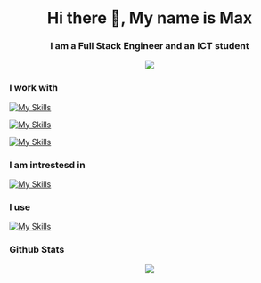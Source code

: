 <h1 align="center"> Hi there 👋, My name is Max</h1>
<h3 align="center">I am a Full Stack Engineer and an ICT student</h3>


<p align="center">
  <img src="https://media.tenor.com/giNrzT0tQGsAAAAj/bonfire-dark-souls.gif" />
</p>


### I work with

[![My Skills](https://skillicons.dev/icons?i=python,flask,fastapi)](https://skillicons.dev)

[![My Skills](https://skillicons.dev/icons?i=js,ts,react,antd)](https://skillicons.dev)

[![My Skills](https://skillicons.dev/icons?i=aws,mongo,postgres)](https://skillicons.dev)

### I am intrestesd in

[![My Skills](https://skillicons.dev/icons?i=cs,unity,pytorch)](https://skillicons.dev)

### I use

[![My Skills](https://skillicons.dev/icons?i=vscode,discord,docker)](https://skillicons.dev)

### Github Stats
<p align="center">
   <img src="https://streak-stats.demolab.com/?user=MxPy" />  
</p>
